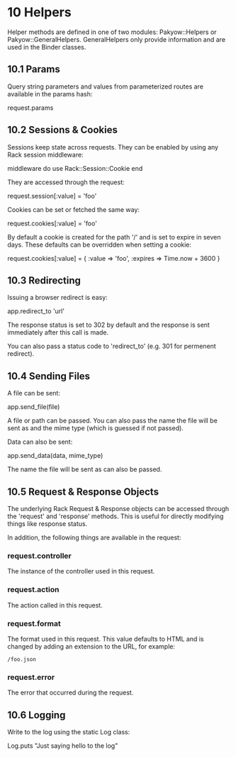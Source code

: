 <h1 id="section_10">10 Helpers</h1>

Helper methods are defined in one of two modules: Pakyow::Helpers or Pakyow::GeneralHelpers. GeneralHelpers only provide information and are used in the Binder classes.

<h2 id="section_10.1">10.1 Params</h2>

Query string parameters and values from parameterized routes are available in the params hash:

<div class="code ruby">
request.params
</div>

<h2 id="section_10.2">10.2 Sessions & Cookies</h2>

Sessions keep state across requests. They can be enabled by using any Rack session middleware:

<div class="code ruby">
middleware do
  use Rack::Session::Cookie
end
</div>

They are accessed through the request:

<div class="code ruby">
request.session[:value] = 'foo'
</div>

Cookies can be set or fetched the same way:

<div class="code ruby">
request.cookies[:value] = 'foo'
</div>

By default a cookie is created for the path '/' and is set to expire in seven days. These defaults can be overridden when setting a cookie:

<div class="code ruby">
request.cookies[:value] = { 
  :value => 'foo',
  :expires => Time.now + 3600
}
</div>

<h2 id="section_10.3">10.3 Redirecting</h2>

Issuing a browser redirect is easy:

<div class="code ruby">
app.redirect_to 'url'
</div>

The response status is set to 302 by default and the response is sent immediately after this call is made.

You can also pass a status code to 'redirect_to' (e.g. 301 for permenent redirect).

<h2 id="section_10.4">10.4 Sending Files</h2>

A file can be sent:

<div class="code ruby">
app.send_file(file)
</div>

A file or path can be passed. You can also pass the name the file will be sent as
and the mime type (which is guessed if not passed).

Data can also be sent:

<div class="code ruby">
app.send_data(data, mime_type)
</div>

The name the file will be sent as can also be passed.

<h2 id="section_10.5">10.5 Request & Response Objects</h2>

The underlying Rack Request & Response objects can be accessed through the 'request' and 'response' methods. This is useful for directly modifying things like response status.

In addition, the following things are available in the request:

### request.controller
The instance of the controller used in this request.

### request.action
The action called in this request.

### request.format
The format used in this request. This value defaults to HTML and is changed by adding an extension to the URL, for example:

    /foo.json

### request.error
The error that occurred during the request.

<h2 id="section_10.6">10.6 Logging</h2>

Write to the log using the static Log class:

<div class="code ruby">
Log.puts "Just saying hello to the log"
</div>

